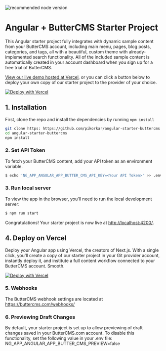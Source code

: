 ![recommended node version](https://img.shields.io/badge/node-v16-green)

# Angular + ButterCMS Starter Project

This Angular starter project fully integrates with dynamic sample content from your ButterCMS account, including main menu, pages, blog posts, categories, and tags, all with a beautiful, custom theme with already-implemented search functionality. All of the included sample content is automatically created in your account dashboard when you sign up for a free trial of ButterCMS.

[View our live demo hosted at Vercel](https://https://proste-test-pikorkar.vercel.app/), or you can click a button below to deploy your own copy of our starter
project to the provider of your choice.

[![Deploy with Vercel](https://vercel.com/button)](https://vercel.com/new/clone?repository-url=https%3A%2F%2Fgithub.com%2Fpikorkar%2Fangular-starter-buttercms&env=NG_APP_ANGULAR_APP_BUTTER_CMS_API_KEY&envDescription=Your%20ButterCMS%20API%20Token&envLink=https%3A%2F%2Fbuttercms.com%2Fsettings%2F&project-name=angular-starter-buttercms&repo-name=angular-starter-buttercms&redirect-url=https%3A%2F%2Fbuttercms.com%2Fonboarding%2Fvercel-starter-deploy-callback%2F&production-deploy-hook=Deploy%20Triggered%20from%20ButterCMS&demo-title=ButterCMS%20Angular%20Starter&demo-description=Fully%20integrated%20with%20your%20ButterCMS%20account&demo-url=https%3A%2F%2Fproste-test-pikorkar.vercel.app%2F&demo-image=https://cdn.buttercms.com/r0tGK8xFRti2iRKBJ0eY&repository-name=angular-starter-buttercms) 

## 1. Installation

First, clone the repo and install the dependencies by running `npm install`

```bash
git clone https: https://github.com/pikorkar/angular-starter-buttercms
cd angular-starter-buttercms
npm install
```

### 2. Set API Token

To fetch your ButterCMS content, add your API token as an environment variable.

```bash
$ echo 'NG_APP_ANGULAR_APP_BUTTER_CMS_API_KEY=<Your API Token>' >> .env
```

### 3. Run local server

To view the app in the browser, you'll need to run the local development server:

```bash
$ npm run start
```

Congratulations! Your starter project is now live at [http://localhost:4200/](http://localhost:4200/).

## 4. Deploy on Vercel

Deploy your Angular app using Vercel, the creators of Next.js. With a single click, you'll create a copy of our starter project in your Git provider account, instantly deploy it, and institute a full content workflow connected to your ButterCMS account. Smooth.

[![Deploy with Vercel](https://vercel.com/button)](https://vercel.com/new/clone?repository-url=https%3A%2F%2Fgithub.com%2Fpikorkar%2Fangular-starter-buttercms&env=NG_APP_ANGULAR_APP_BUTTER_CMS_API_KEY&envDescription=Your%20ButterCMS%20API%20Token&envLink=https%3A%2F%2Fbuttercms.com%2Fsettings%2F&project-name=angular-starter-buttercms&repo-name=angular-starter-buttercms&redirect-url=https%3A%2F%2Fbuttercms.com%2Fonboarding%2Fvercel-starter-deploy-callback%2F&production-deploy-hook=Deploy%20Triggered%20from%20ButterCMS&demo-title=ButterCMS%20Angular%20Starter&demo-description=Fully%20integrated%20with%20your%20ButterCMS%20account&demo-url=https%3A%2F%2Fproste-test-pikorkar.vercel.app%2F&demo-image=https://cdn.buttercms.com/r0tGK8xFRti2iRKBJ0eY&repository-name=angular-starter-buttercms) 

### 5. Webhooks

The ButterCMS webhook settings are located at https://buttercms.com/webhooks/

### 6. Previewing Draft Changes

By default, your starter project is set up to allow previewing of draft changes saved in your ButterCMS.com account. To disable this functionality, set the following value in your .env file: NG_APP_ANGULAR_APP_BUTTER_CMS_PREVIEW=false
